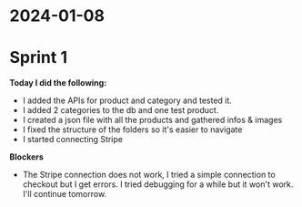 # 2024-01-08

# Sprint 1

**Today I did the following:**

- I added the APIs for product and category and tested it.
- I added 2 categories to the db and one test product.
- I created a json file with all the products and gathered infos & images
- I fixed the structure of the folders so it's easier to navigate
- I started connecting Stripe

**Blockers**

- The Stripe connection does not work, I tried a simple connection to checkout
  but I get errors. I tried debugging for a while but it won't work. I'll continue tomorrow.
